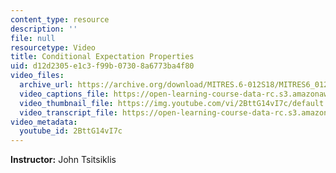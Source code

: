 ```yaml
---
content_type: resource
description: ''
file: null
resourcetype: Video
title: Conditional Expectation Properties
uid: d12d2305-e1c3-f99b-0730-8a6773ba4f80
video_files:
  archive_url: https://archive.org/download/MITRES.6-012S18/MITRES6_012S18_S13-01_300k.mp4
  video_captions_file: https://open-learning-course-data-rc.s3.amazonaws.com/res-6-012-introduction-to-probability-spring-2018/e11825c0e7a3528e960bac37e5ae7c9f_2BttG14vI7c.vtt
  video_thumbnail_file: https://img.youtube.com/vi/2BttG14vI7c/default.jpg
  video_transcript_file: https://open-learning-course-data-rc.s3.amazonaws.com/res-6-012-introduction-to-probability-spring-2018/36ef971a57ee21b1df6f9c0da40b87d7_2BttG14vI7c.pdf
video_metadata:
  youtube_id: 2BttG14vI7c
---
```


**Instructor:** John Tsitsiklis